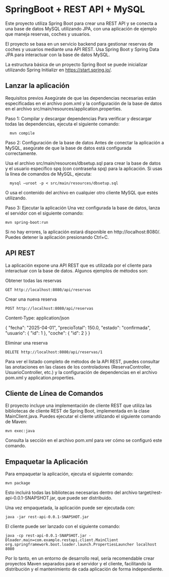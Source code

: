SpringBoot + REST API + MySQL
=============================

Este proyecto utiliza Spring Boot para crear una REST API y se conecta a una base de datos MySQL utilizando JPA, con una aplicación de ejemplo que maneja reservas, coches y usuarios.

El proyecto se basa en un servicio backend para gestionar reservas de coches y usuarios mediante una API REST. Usa Spring Boot y Spring Data JPA para interactuar con la base de datos MySQL.

La estructura básica de un proyecto Spring Boot se puede inicializar utilizando Spring Initializr en https://start.spring.io/.

Lanzar la aplicación
--------------------

Requisitos previos
Asegúrate de que las dependencias necesarias están especificadas en el archivo pom.xml y la configuración de la base de datos en el archivo src/main/resources/application.properties.

Paso 1: Compilar y descargar dependencias
Para verificar y descargar todas las dependencias, ejecuta el siguiente comando:

      mvn compile

Paso 2: Configuración de la base de datos
Antes de conectar la aplicación a MySQL, asegúrate de que la base de datos está configurada correctamente.

Usa el archivo src/main/resources/dbsetup.sql para crear la base de datos y el usuario específico spq (con contraseña spq) para la aplicación. Si usas la línea de comandos de MySQL, ejecuta:

      mysql –uroot -p < src/main/resources/dbsetup.sql

O usa el contenido del archivo en cualquier otro cliente MySQL que estés utilizando.

Paso 3: Ejecutar la aplicación
Una vez configurada la base de datos, lanza el servidor con el siguiente comando:

    mvn spring-boot:run

Si no hay errores, la aplicación estará disponible en http://localhost:8080/. Puedes detener la aplicación presionando Ctrl+C.

API REST
--------

La aplicación expone una API REST que es utilizada por el cliente para interactuar con la base de datos. Algunos ejemplos de métodos son:

Obtener todas las reservas

    GET http://localhost:8080/api/reservas

Crear una nueva reserva

    POST http://localhost:8080/api/reservas
Content-Type: application/json

{
  "fecha": "2025-04-01",
  "precioTotal": 150.0,
  "estado": "confirmada",
  "usuario": {
    "id": 1
  },
  "coche": {
    "id": 2
  }
}

Eliminar una reserva

    DELETE http://localhost:8080/api/reservas/1

Para ver el listado completo de métodos de la API REST, puedes consultar las anotaciones en las clases de los controladores (ReservaController, UsuarioController, etc.) y la configuración de dependencias en el archivo pom.xml y application.properties.

Cliente de Línea de Comandos
----------------------------

El proyecto incluye una implementación de cliente REST que utiliza las bibliotecas de cliente REST de Spring Boot, implementada en la clase MainClient.java. Puedes ejecutar el cliente utilizando el siguiente comando de Maven:

    mvn exec:java

Consulta la sección <build> en el archivo pom.xml para ver cómo se configuró este comando.

Empaquetar la Aplicación
------------------------

Para empaquetar la aplicación, ejecuta el siguiente comando:

    mvn package

Esto incluirá todas las bibliotecas necesarias dentro del archivo target/rest-api-0.0.1-SNAPSHOT.jar, que puede ser distribuido.

Una vez empaquetada, la aplicación puede ser ejecutada con:

    java -jar rest-api-0.0.1-SNAPSHOT.jar

El cliente puede ser lanzado con el siguiente comando:

    java -cp rest-api-0.0.1-SNAPSHOT.jar -Dloader.main=com.example.restapi.client.MainClient org.springframework.boot.loader.launch.PropertiesLauncher localhost 8080

Por lo tanto, en un entorno de desarrollo real, sería recomendable crear proyectos Maven separados para el servidor y el cliente, facilitando la distribución y el mantenimiento de cada aplicación de forma independiente.
